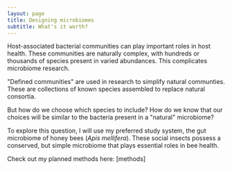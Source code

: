 ```yaml
---
layout: page
title: Designing microbiomes
subtitle: What's it worth?
---
```


Host-associated bacterial communities can play important roles in host health. These communities are naturally complex, with hundreds or thousands of species present in varied abundances. This complicates microbiome research. 

"Defined communities" are used in research to simplify natural communties. These are collections of known species assembled to replace natural consortia.

But how do we choose which species to include? How do we know that our choices will be similar to the bacteria present in a "natural" microbiome?

To explore this question, I will use my preferred study system, the gut microbiome of honey bees (*Apis mellifera*). These social insects possess a conserved, but simple microbiome that plays essential roles in bee health.

Check out my planned methods here: [methods]


